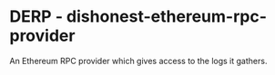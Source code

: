 # DERP - dishonest-ethereum-rpc-provider

An Ethereum RPC provider which gives access to the logs it gathers.
